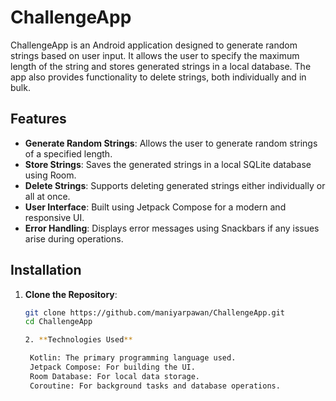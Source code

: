 # ChallengeApp

ChallengeApp is an Android application designed to generate random strings based on user input. It allows the user to specify the maximum length of the string and stores generated strings in a local database. The app also provides functionality to delete strings, both individually and in bulk.

## Features

- **Generate Random Strings**: Allows the user to generate random strings of a specified length.
- **Store Strings**: Saves the generated strings in a local SQLite database using Room.
- **Delete Strings**: Supports deleting generated strings either individually or all at once.
- **User Interface**: Built using Jetpack Compose for a modern and responsive UI.
- **Error Handling**: Displays error messages using Snackbars if any issues arise during operations.

## Installation

1. **Clone the Repository**:

   ```bash
   git clone https://github.com/maniyarpawan/ChallengeApp.git
   cd ChallengeApp

   2. **Technologies Used**

    Kotlin: The primary programming language used.
    Jetpack Compose: For building the UI.
    Room Database: For local data storage.
    Coroutine: For background tasks and database operations.